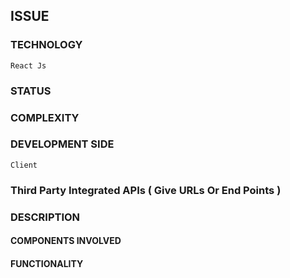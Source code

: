 ## ISSUE

### TECHNOLOGY

    React Js

### STATUS

### COMPLEXITY

### DEVELOPMENT SIDE

    Client

### Third Party Integrated APIs ( Give URLs Or End Points )

### DESCRIPTION

#### COMPONENTS INVOLVED

#### FUNCTIONALITY

